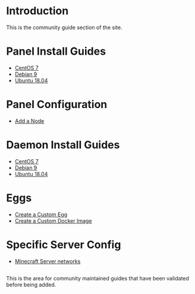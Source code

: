 # Introduction
This is the community guide section of the site.

# Panel Install Guides
* [CentOS 7](/community/install/panel/centos7.md)
* [Debian 9](/community/install/panel/debian9.md)
* [Ubuntu 18.04](/community/install/panel/ubuntu1804.md)

# Panel Configuration
* [Add a Node](/community/config/nodes/add_node.md)

# Daemon Install Guides
* [CentOS 7](/community/install/daemon/centos7.md)
* [Debian 9](/community/install/daemon/debian9.md)
* [Ubuntu 18.04](/community/install/daemon/ubuntu1804.md)

# Eggs
* [Create a Custom Egg](/community/eggs/creating_a_custom_egg.md)
* [Create a Custom Docker Image](/community/eggs/creating_a_custom_image.md)

# Specific Server Config
* [Minecraft Server networks](/community/games/minecraft.md)


##
This is the area for community maintained guides that have been validated before being added.
